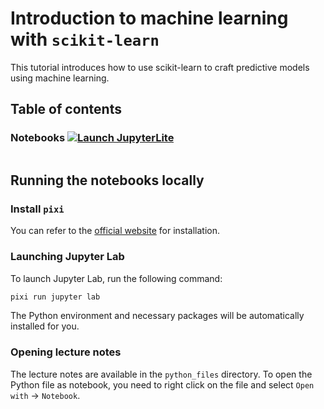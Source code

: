# Introduction to machine learning with `scikit-learn`

This tutorial introduces how to use scikit-learn to craft predictive models using
machine learning.

## Table of contents

### Notebooks [![Launch JupyterLite](/images/jupyterlite_badge.svg 'Our JupyterLite website')](https://glemaitre.github.io/traces-sklearn/jupyterlite)

```{tableofcontents}
```

## Running the notebooks locally

### Install `pixi`

You can refer to the [official website](https://pixi.sh/latest/#installation) for
installation.

### Launching Jupyter Lab

To launch Jupyter Lab, run the following command:

```bash
pixi run jupyter lab
```

The Python environment and necessary packages will be automatically installed for you.

### Opening lecture notes

The lecture notes are available in the `python_files` directory. To open the Python
file as notebook, you need to right click on the file and select
`Open with` -> `Notebook`.

